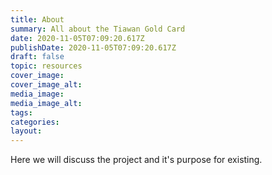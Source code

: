 ```yaml
---
title: About
summary: All about the Tiawan Gold Card
date: 2020-11-05T07:09:20.617Z
publishDate: 2020-11-05T07:09:20.617Z
draft: false
topic: resources
cover_image: 
cover_image_alt:
media_image:
media_image_alt:
tags:
categories:
layout:
---
```

Here we will discuss the project and it's purpose for existing.